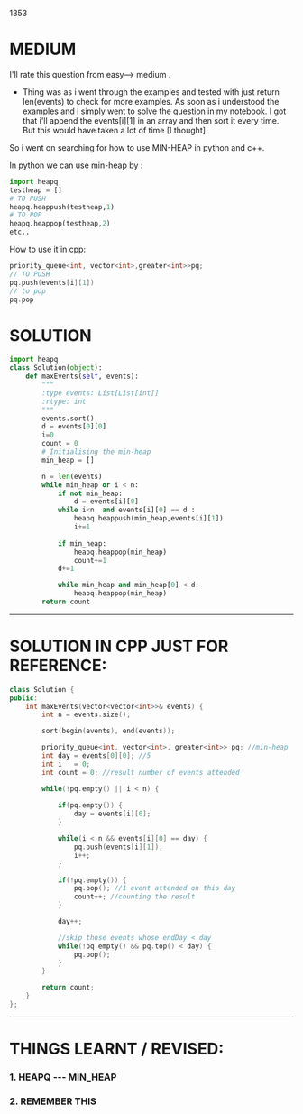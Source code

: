 1353
# MEDIUM
I'll rate this question from easy--> medium .

* Thing was as i went through the examples and tested with just return len(events) to check for more examples.
As soon as i understood the examples and i simply went to solve the question in my notebook.
I got that i'll append the events[i][1] in an array and then sort it every time.
But this would have taken a lot of time [I thought]

So i went on searching for how to use MIN-HEAP in python and c++.

In python we can use min-heap by :
```python
import heapq
testheap = []
# TO PUSH
heapq.heappush(testheap,1)
# TO POP
heapq.heappop(testheap,2)
etc..
```

How to use it in cpp:
```cpp
priority_queue<int, vector<int>,greater<int>>pq;
// TO PUSH
pq.push(events[i][1])
// to pop
pq.pop
```

# SOLUTION
```python
import heapq
class Solution(object):
    def maxEvents(self, events):
        """
        :type events: List[List[int]]
        :rtype: int
        """
        events.sort()
        d = events[0][0]
        i=0
        count = 0 
        # Initialising the min-heap
        min_heap = []

        n = len(events)
        while min_heap or i < n:
            if not min_heap:
                d = events[i][0]
            while i<n  and events[i][0] == d :
                heapq.heappush(min_heap,events[i][1])
                i+=1
        
            if min_heap:
                heapq.heappop(min_heap)
                count+=1
            d+=1

            while min_heap and min_heap[0] < d:
                heapq.heappop(min_heap)
        return count
```



----


# SOLUTION IN CPP JUST FOR REFERENCE:
```CPP
class Solution {
public:
    int maxEvents(vector<vector<int>>& events) {
        int n = events.size();

        sort(begin(events), end(events));

        priority_queue<int, vector<int>, greater<int>> pq; //min-heap
        int day = events[0][0]; //5
        int i   = 0;
        int count = 0; //result number of events attended

        while(!pq.empty() || i < n) {
            
            if(pq.empty()) {
                day = events[i][0];
            }

            while(i < n && events[i][0] == day) {
                pq.push(events[i][1]);
                i++;
            }

            if(!pq.empty()) {
                pq.pop(); //1 event attended on this day
                count++; //counting the result
            }

            day++;

            //skip those events whose endDay < day
            while(!pq.empty() && pq.top() < day) {
                pq.pop();
            }
        }

        return count;
    }
};
```


---

# THINGS LEARNT / REVISED:
### 1. HEAPQ ---  MIN_HEAP
### 2. REMEMBER THIS 
